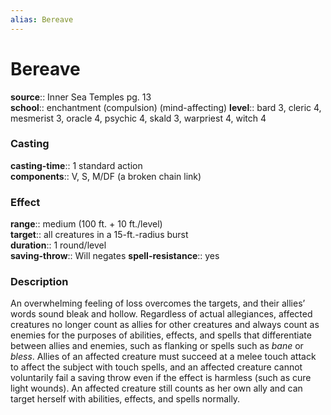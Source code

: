 ```yaml
---
alias: Bereave
---
```


# Bereave 

**source**:: Inner Sea Temples pg. 13  
**school**:: enchantment (compulsion) (mind-affecting)
**level**:: bard 3, cleric 4, mesmerist 3, oracle 4, psychic 4, skald 3, warpriest 4, witch 4

### Casting 

**casting-time**:: 1 standard action  
**components**:: V, S, M/DF (a broken chain link)

### Effect 

**range**:: medium (100 ft. + 10 ft./level)  
**target**:: all creatures in a 15-ft.-radius burst  
**duration**:: 1 round/level  
**saving-throw**:: Will negates
**spell-resistance**:: yes

### Description 

An overwhelming feeling of loss overcomes the targets, and their allies’ words sound bleak and hollow. Regardless of actual allegiances, affected creatures no longer count as allies for other creatures and always count as enemies for the purposes of abilities, effects, and spells that differentiate between allies and enemies, such as flanking or spells such as *bane* or *bless*. Allies of an affected creature must succeed at a melee touch attack to affect the subject with touch spells, and an affected creature cannot voluntarily fail a saving throw even if the effect is harmless (such as cure light wounds). An affected creature still counts as her own ally and can target herself with abilities, effects, and spells normally.
